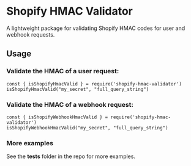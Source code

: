# Shopify HMAC Validator

A lightweight package for validating Shopify HMAC codes for user and webhook requests.

## Usage

### Validate the HMAC of a user request:

    const { isShopifyHmacValid } = require('shopify-hmac-validator')
    isShopifyHmacValid("my_secret", "full_query_string")

### Validate the HMAC of a webhook request:

    const { isShopifyWebhookHmacValid } = require('shopify-hmac-validator')
    isShopifyWebhookHmacValid("my_secret", "full_query_string")

### More examples

See the __tests__ folder in the repo for more examples.